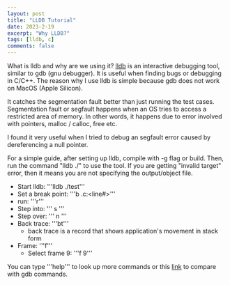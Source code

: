 ```yaml
---
layout: post
title: "LLDB Tutorial"
date: 2023-2-19
excerpt: "Why LLDB?"
tags: [lldb, c]
comments: false
---
```


What is lldb and why are we using it?
[lldb](https://lldb.llvm.org) is an interactive debugging tool, similar to gdb (gnu debugger).
It is useful when finding bugs or debugging in C/C++. The reason why I use lldb is simple because gdb does not work on MacOS (Apple Silicon).

It catches the segmentation fault better than just running the test cases. 
Segmentation fault or segfault happens when an OS tries to access a restricted area of memory. 
In other words, it happens due to error involved with pointers, malloc / calloc, free etc. 

I found it very useful when I tried to debug an segfault error caused by dereferencing a null pointer.

For a simple guide, after setting up lldb, compile with -g flag or build.
Then, run the command "lldb ./<output file>" to use the tool.
If you are getting "invalid target" error, then it means you are not specifying the output/object file.

- Start lldb: '''lldb ./test'''
- Set a break point: '''b <file>.c:<line#>'''
- run: '''r'''
- Step into: ''' s '''
- Step over: ''' n '''
- Back trace: '''bt'''
  - back trace is a record that shows application's movement in stack form
- Frame: '''f'''
  - Select frame 9: '''f 9'''
  
You can type '''help''' to look up more commands or this [link](https://lldb.llvm.org/use/map.html) to compare with gdb commands.


